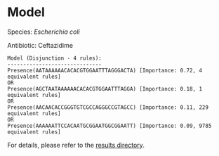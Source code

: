 
# Model

Species: *Escherichia coli*

Antibiotic: Ceftazidime

```
Model (Disjunction - 4 rules):
------------------------------
Presence(AATAAAAAACACACGTGGAATTTAGGGACTA) [Importance: 0.72, 4 equivalent rules]
OR
Presence(AGCTAATAAAAAACACACGTGGAATTTAGGA) [Importance: 0.18, 1 equivalent rules]
OR
Presence(AACAACACCGGGTGTCGCCAGGGCCGTAGCC) [Importance: 0.11, 229 equivalent rules]
OR
Presence(AAAAAATTCCACAATGCGGAATGGCGGAATT) [Importance: 0.09, 9785 equivalent rules]

```

For details, please refer to the [results directory](../../../../../results/scm_b/escherichia%20coli/ceftazidime/repeat_4/).

